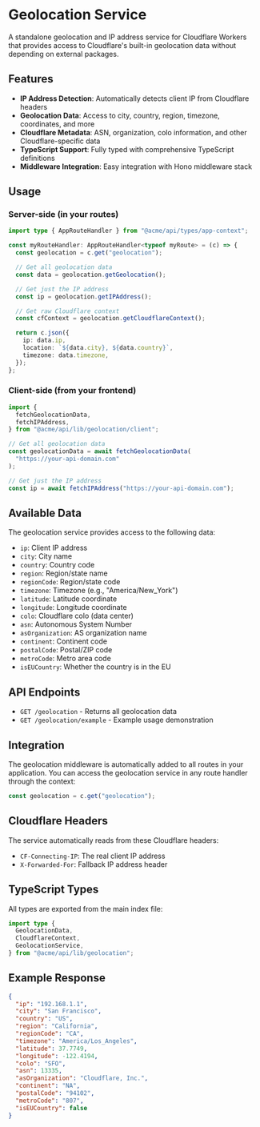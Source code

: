 # Geolocation Service

A standalone geolocation and IP address service for Cloudflare Workers that provides access to Cloudflare's built-in geolocation data without depending on external packages.

## Features

- **IP Address Detection**: Automatically detects client IP from Cloudflare headers
- **Geolocation Data**: Access to city, country, region, timezone, coordinates, and more
- **Cloudflare Metadata**: ASN, organization, colo information, and other Cloudflare-specific data
- **TypeScript Support**: Fully typed with comprehensive TypeScript definitions
- **Middleware Integration**: Easy integration with Hono middleware stack

## Usage

### Server-side (in your routes)

```typescript
import type { AppRouteHandler } from "@acme/api/types/app-context";

const myRouteHandler: AppRouteHandler<typeof myRoute> = (c) => {
  const geolocation = c.get("geolocation");

  // Get all geolocation data
  const data = geolocation.getGeolocation();

  // Get just the IP address
  const ip = geolocation.getIPAddress();

  // Get raw Cloudflare context
  const cfContext = geolocation.getCloudflareContext();

  return c.json({
    ip: data.ip,
    location: `${data.city}, ${data.country}`,
    timezone: data.timezone,
  });
};
```

### Client-side (from your frontend)

```typescript
import {
  fetchGeolocationData,
  fetchIPAddress,
} from "@acme/api/lib/geolocation/client";

// Get all geolocation data
const geolocationData = await fetchGeolocationData(
  "https://your-api-domain.com"
);

// Get just the IP address
const ip = await fetchIPAddress("https://your-api-domain.com");
```

## Available Data

The geolocation service provides access to the following data:

- `ip`: Client IP address
- `city`: City name
- `country`: Country code
- `region`: Region/state name
- `regionCode`: Region/state code
- `timezone`: Timezone (e.g., "America/New_York")
- `latitude`: Latitude coordinate
- `longitude`: Longitude coordinate
- `colo`: Cloudflare colo (data center)
- `asn`: Autonomous System Number
- `asOrganization`: AS organization name
- `continent`: Continent code
- `postalCode`: Postal/ZIP code
- `metroCode`: Metro area code
- `isEUCountry`: Whether the country is in the EU

## API Endpoints

- `GET /geolocation` - Returns all geolocation data
- `GET /geolocation/example` - Example usage demonstration

## Integration

The geolocation middleware is automatically added to all routes in your application. You can access the geolocation service in any route handler through the context:

```typescript
const geolocation = c.get("geolocation");
```

## Cloudflare Headers

The service automatically reads from these Cloudflare headers:

- `CF-Connecting-IP`: The real client IP address
- `X-Forwarded-For`: Fallback IP address header

## TypeScript Types

All types are exported from the main index file:

```typescript
import type {
  GeolocationData,
  CloudflareContext,
  GeolocationService,
} from "@acme/api/lib/geolocation";
```

## Example Response

```json
{
  "ip": "192.168.1.1",
  "city": "San Francisco",
  "country": "US",
  "region": "California",
  "regionCode": "CA",
  "timezone": "America/Los_Angeles",
  "latitude": 37.7749,
  "longitude": -122.4194,
  "colo": "SFO",
  "asn": 13335,
  "asOrganization": "Cloudflare, Inc.",
  "continent": "NA",
  "postalCode": "94102",
  "metroCode": "807",
  "isEUCountry": false
}
```

